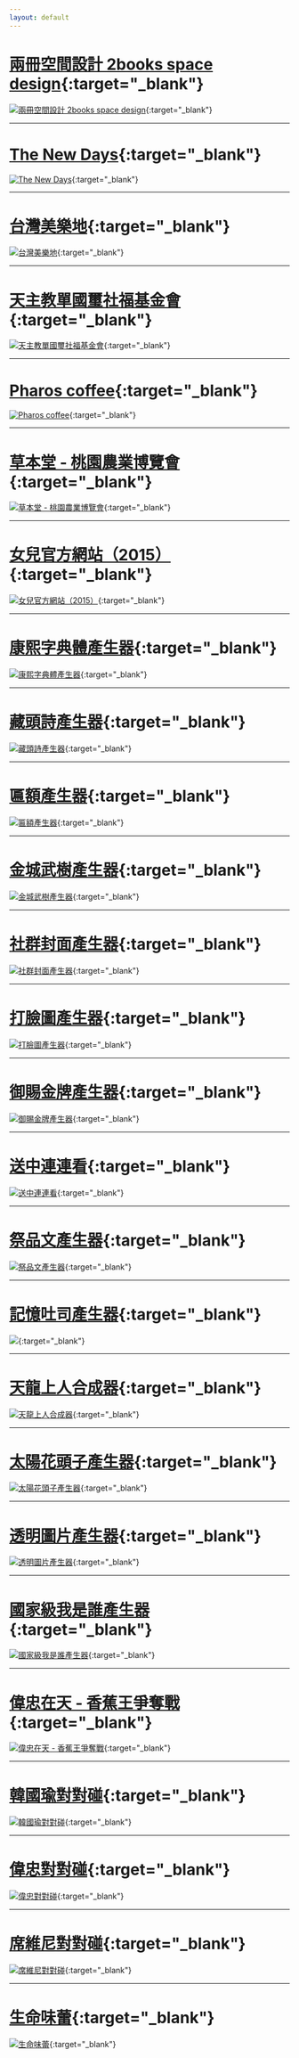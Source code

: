 ```yaml
---
layout: default
---
```


# [兩冊空間設計 2books space design](https://thenewdays.tw/){:target="_blank"}

[![兩冊空間設計 2books space design](https://www.2booksdesign.com.tw/images/fb_og.jpg)](https://2booksdesign.com.tw/){:target="_blank"}

---

# [The New Days](https://thenewdays.tw/){:target="_blank"}

[![The New Days](https://thenewdays.tw/images/og.jpg)](https://thenewdays.tw/){:target="_blank"}

---


# [台灣美樂地](https://melody.unlink.men/){:target="_blank"}

[![台灣美樂地](/images/melody-cover.png)](https://melody.unlink.men/){:target="_blank"}

---

# [天主教單國璽社福基金會](https://www.shan.org.tw/){:target="_blank"}

[![天主教單國璽社福基金會](http://www.shan.org.tw/assets/imgs/image-fb.jpg)](https://www.shan.org.tw/){:target="_blank"}

---

# [Pharos coffee](https://www.pharoscoffee.com/){:target="_blank"}

[![Pharos coffee](/images/pharoscoffee-cover.png)](https://www.pharoscoffee.com/){:target="_blank"}

---

# [草本堂 - 桃園農業博覽會](https://herbalexpo2019.unlink.men/){:target="_blank"}

[![草本堂 - 桃園農業博覽會](/images/herbalexpo2019-cover.png)](https://herbalexpo2019.unlink.men/){:target="_blank"}

---

# [女兒官方網站（2015）](https://daughter.unlink.men/){:target="_blank"}

[![女兒官方網站（2015）](/images/daughter-cover.png)](https://daughter.unlink.men/){:target="_blank"}

---

# [康熙字典體產生器](https://kangxi.unlink.men/){:target="_blank"}

[![康熙字典體產生器](/images/kangxi-cover.png)](https://kangxi.unlink.men/){:target="_blank"}

---

# [藏頭詩產生器](https://poem.unlink.men/){:target="_blank"}

[![藏頭詩產生器](/images/poem-cover.png)](https://poem.unlink.men/){:target="_blank"}

---

# [匾額產生器](https://board.unlink.men/){:target="_blank"}

[![匾額產生器](https://board.unlink.men/images/cover.png)](https://board.unlink.men/){:target="_blank"}

---

# [金城武樹產生器](https://tree.unlink.men/){:target="_blank"}

[![金城武樹產生器](/images/tree-cover.png)](https://tree.unlink.men/){:target="_blank"}

---

# [社群封面產生器](https://cover.unlink.men/){:target="_blank"}

[![社群封面產生器](https://cover.unlink.men/images/cover.png)](https://cover.unlink.men/){:target="_blank"}

---

# [打臉圖產生器](https://slapface.unlink.men/){:target="_blank"}

[![打臉圖產生器](/images/slapface-cover.png)](https://slapface.unlink.men/){:target="_blank"}

---


# [御賜金牌產生器](https://gold.unlink.men/){:target="_blank"}

[![御賜金牌產生器](https://gold.unlink.men/images/fb.png)](https://gold.unlink.men/){:target="_blank"}

---

# [送中連連看](https://free-beijing-tour-connection.unlink.men/){:target="_blank"}

[![送中連連看](https://free-beijing-tour-connection.unlink.men/images/fb.jpg)](https://free-beijing-tour-connection.unlink.men/){:target="_blank"}

---

# [祭品文產生器](https://jipinwen.unlink.men/){:target="_blank"}

[![祭品文產生器](/images/jipinwen-cover.png)](https://jipinwen.unlink.men/){:target="_blank"}

---

# [記憶吐司產生器](https://toast.unlink.men/){:target="_blank"}

[![](/images/toast-cover.png)](https://toast.unlink.men/){:target="_blank"}

---

# [天龍上人合成器](https://haolongbin.unlink.men/){:target="_blank"}

[![天龍上人合成器](/images/haolongbin-cover.png)](https://haolongbin.unlink.men/){:target="_blank"}

---

# [太陽花頭子產生器](https://banana.unlink.men/){:target="_blank"}

[![太陽花頭子產生器](/images/banana-cover.png)](https://banana.unlink.men/){:target="_blank"}

---

# [透明圖片產生器](https://transparent-image.unlink.men/){:target="_blank"}

[![透明圖片產生器](/images/transparent-cover.png)](https://transparent-image.unlink.men/){:target="_blank"}

---

# [國家級我是誰產生器](https://national-whoami-generator.unlink.men/){:target="_blank"}

[![國家級我是誰產生器](https://national-whoami-generator.unlink.men/images/fb.jpg)](https://national-whoami-generator.unlink.men/){:target="_blank"}

---

# [偉忠在天 - 香蕉王爭奪戰](https://bananakingwar.unlink.men/){:target="_blank"}

[![偉忠在天 - 香蕉王爭奪戰](https://bananakingwar.unlink.men/img/cover.png)](https://bananakingwar.unlink.men/){:target="_blank"}

---

# [韓國瑜對對碰](https://koreafish.unlink.men/){:target="_blank"}

[![韓國瑜對對碰](https://koreafish.unlink.men/img/fb.png)](https://koreafish.unlink.men/){:target="_blank"}

---

# [偉忠對對碰](https://china-captain.unlink.men/){:target="_blank"}

[![偉忠對對碰](https://china-captain.unlink.men/img/cover.png)](https://china-captain.unlink.men/){:target="_blank"}

---

# [席維尼對對碰](https://xi-winnie.unlink.men/){:target="_blank"}

[![席維尼對對碰](https://xi-winnie.unlink.men/img/fb.png)](https://xi-winnie.unlink.men/){:target="_blank"}

---

# [生命味蕾](https://zenkarsha.github.io/tongren/){:target="_blank"}

[![生命味蕾](https://zenkarsha.github.io/tongren/images/index01.jpg)](https://zenkarsha.github.io/tongren/){:target="_blank"}
